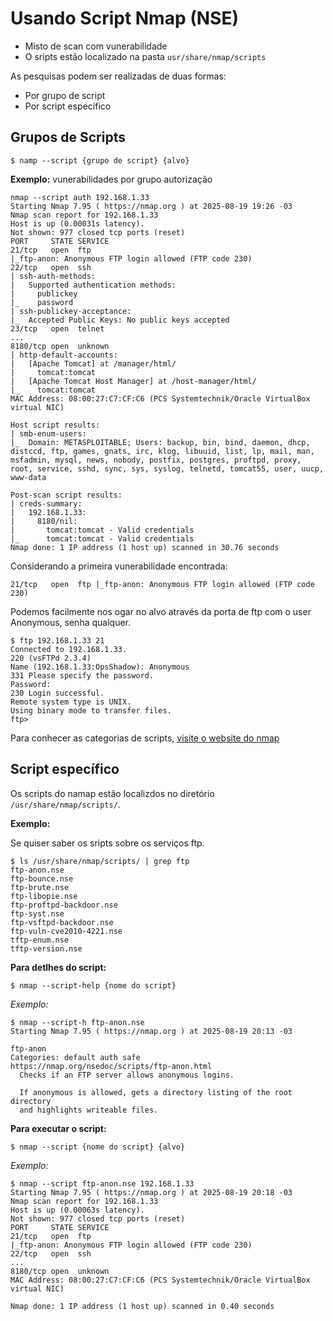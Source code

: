 # Usando Script Nmap (NSE)

- Misto de scan com vunerabilidade
- O sripts estão localizado na pasta `usr/share/nmap/scripts`

As pesquisas podem ser realizadas de duas formas:
- Por grupo de script
- Por script específico

## Grupos de Scripts

`$ namp --script {grupo de script} {alvo}`

**Exemplo:** vunerabilidades por grupo autorização
```
nmap --script auth 192.168.1.33                                                              
Starting Nmap 7.95 ( https://nmap.org ) at 2025-08-19 19:26 -03
Nmap scan report for 192.168.1.33
Host is up (0.00031s latency).
Not shown: 977 closed tcp ports (reset)
PORT     STATE SERVICE
21/tcp   open  ftp
|_ftp-anon: Anonymous FTP login allowed (FTP code 230)
22/tcp   open  ssh
| ssh-auth-methods: 
|   Supported authentication methods: 
|     publickey
|_    password
| ssh-publickey-acceptance: 
|_  Accepted Public Keys: No public keys accepted
23/tcp   open  telnet
...
8180/tcp open  unknown
| http-default-accounts: 
|   [Apache Tomcat] at /manager/html/
|     tomcat:tomcat
|   [Apache Tomcat Host Manager] at /host-manager/html/
|_    tomcat:tomcat
MAC Address: 08:00:27:C7:CF:C6 (PCS Systemtechnik/Oracle VirtualBox virtual NIC)

Host script results:
| smb-enum-users: 
|_  Domain: METASPLOITABLE; Users: backup, bin, bind, daemon, dhcp, distccd, ftp, games, gnats, irc, klog, libuuid, list, lp, mail, man, msfadmin, mysql, news, nobody, postfix, postgres, proftpd, proxy, root, service, sshd, sync, sys, syslog, telnetd, tomcat55, user, uucp, www-data

Post-scan script results:
| creds-summary: 
|   192.168.1.33: 
|     8180/nil: 
|       tomcat:tomcat - Valid credentials
|_      tomcat:tomcat - Valid credentials
Nmap done: 1 IP address (1 host up) scanned in 30.76 seconds
```
Considerando a primeira vunerabilidade encontrada:

`21/tcp   open  ftp
|_ftp-anon: Anonymous FTP login allowed (FTP code 230)`

Podemos facilmente nos ogar no alvo através da porta de ftp com o user Anonymous, senha qualquer.
```
$ ftp 192.168.1.33 21
Connected to 192.168.1.33.
220 (vsFTPd 2.3.4)
Name (192.168.1.33:OpsShadow): Anonymous 
331 Please specify the password.
Password: 
230 Login successful.
Remote system type is UNIX.
Using binary mode to transfer files.
ftp> 
```

Para conhecer as categorias de scripts, [visite o website do nmap](https://nmap.org/book/nse-usage.html#nse-categories)

## Script específico

Os scripts do namap estão localizdos no diretório `/usr/share/nmap/scripts/`. 

**Exemplo:**

Se quiser saber os sripts sobre os serviços ftp.
```
$ ls /usr/share/nmap/scripts/ | grep ftp
ftp-anon.nse
ftp-bounce.nse
ftp-brute.nse
ftp-libopie.nse
ftp-proftpd-backdoor.nse
ftp-syst.nse
ftp-vsftpd-backdoor.nse
ftp-vuln-cve2010-4221.nse
tftp-enum.nse
tftp-version.nse
```
**Para detlhes do script:**

`$ nmap --script-help {nome do script}`

*Exemplo:*
```
$ nmap --script-h ftp-anon.nse
Starting Nmap 7.95 ( https://nmap.org ) at 2025-08-19 20:13 -03

ftp-anon
Categories: default auth safe
https://nmap.org/nsedoc/scripts/ftp-anon.html
  Checks if an FTP server allows anonymous logins.

  If anonymous is allowed, gets a directory listing of the root directory
  and highlights writeable files.
```
**Para executar o script:**

`$ nmap --script {nome do script} {alvo}`

*Exemplo:*
```
$ nmap --script ftp-anon.nse 192.168.1.33
Starting Nmap 7.95 ( https://nmap.org ) at 2025-08-19 20:18 -03
Nmap scan report for 192.168.1.33
Host is up (0.00063s latency).
Not shown: 977 closed tcp ports (reset)
PORT     STATE SERVICE
21/tcp   open  ftp
|_ftp-anon: Anonymous FTP login allowed (FTP code 230)
22/tcp   open  ssh
...
8180/tcp open  unknown
MAC Address: 08:00:27:C7:CF:C6 (PCS Systemtechnik/Oracle VirtualBox virtual NIC)

Nmap done: 1 IP address (1 host up) scanned in 0.40 seconds
```
